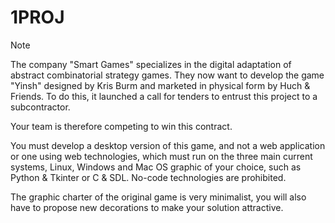 # 1PROJ
> [!NOTE]
> The company "Smart Games" specializes in the digital adaptation of abstract combinatorial strategy games. They now want to develop the game "Yinsh" designed by Kris Burm and marketed in physical form by Huch & Friends. To do this, it launched a call for tenders to entrust this project to a subcontractor.
>
>Your team is therefore competing to win this contract.
>
>You must develop a desktop version of this game, and not a web application or one using web technologies, which must run on the three main current systems, Linux, Windows and Mac OS graphic of your choice, such as Python & Tkinter or C & SDL. No-code technologies are prohibited.
>
>The graphic charter of the original game is very minimalist, you will also have to propose new decorations to make your solution attractive.
